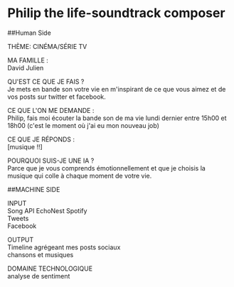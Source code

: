 # Philip the life-soundtrack composer

##Human Side

THÈME: CINÉMA/SÉRIE TV  

MA FAMILLE :  
David
Julien

QU'EST CE QUE JE FAIS ?  
Je mets en bande son votre vie en m'inspirant de ce que vous aimez et de vos posts sur twitter et facebook.

CE QUE L'ON ME DEMANDE :  
Philip, fais moi écouter la bande son de ma vie lundi dernier entre 15h00 et 18h00 (c'est le moment où j'ai eu mon nouveau job)

CE QUE JE RÉPONDS :  
[musique !!]

POURQUOI SUIS-JE UNE IA ?  
Parce que je vous comprends émotionnellement et que je choisis la musique qui colle à chaque moment de votre vie.

##MACHINE SIDE

INPUT  
Song API EchoNest Spotify  
Tweets  
Facebook  

OUTPUT  
Timeline agrégeant mes posts sociaux  
chansons et musiques  

DOMAINE TECHNOLOGIQUE  
analyse de sentiment  
